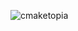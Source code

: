 ![cmaketopia](https://user-images.githubusercontent.com/38818698/50577436-49bb4080-0e28-11e9-9427-476621a753d1.png)

